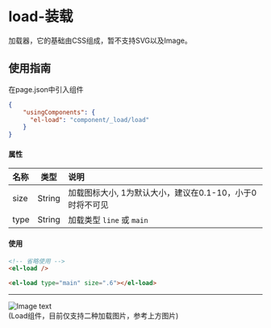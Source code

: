 # load-装载

加载器，它的基础由CSS组成，暂不支持SVG以及Image。

## 使用指南

在page.json中引入组件

```json
{
    "usingComponents": {
      "el-load": "component/_load/load"
    }
}
```

#### **属性**

| 名称 | 类型 | 说明 |
| :--- | :---: | :--- |
| size | String | 加载图标大小, 1为默认大小，建议在0.1-10，小于0时将不可见 |
| type | String | 加载类型 `line` 或 `main` |



#### 使用

```html
<!-- 省略使用 -->
<el-load />

<el-load type="main" size=".6"></el-load>
```

---

![Image text](http://cdn.cabbagelol.net/wxapp-coms-load.png)  
\(Load组件，目前仅支持二种加载图片，参考上方图片\)

